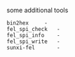some additional tools

    bin2hex		- 
    fel_spi_check	-
    fel_spi_info	-
    fel_spi_write	-
    sunxi-fel		-
    
